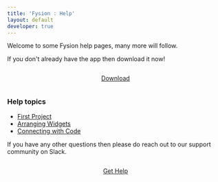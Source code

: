 ```yaml
---
title: 'Fysion : Help'
layout: default
developer: true
---
```


Welcome to some Fysion help pages, many more will follow.

If you don't already have the app then download it now!

<p style="text-align: center; padding: 10pt;">
    <a href="https://fysion.app/download/" class="button">Download</a>
</p>

### Help topics

* [First Project](/help/newproject)
* [Arranging Widgets](/help/gui/container)
* [Connecting with Code](/help/code/connecting)

If you have any other questions then please do reach out to our support community on Slack.

<p style="text-align: center; padding: 10pt;">
    <a href="https://fysion.app/community/" class="button">Get Help</a></p>
